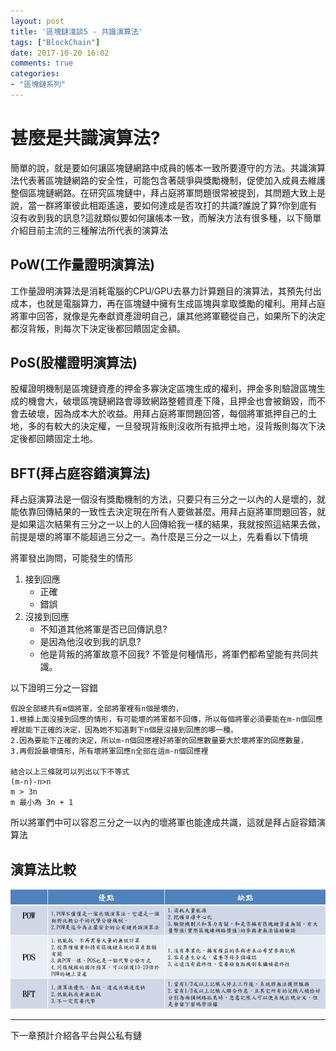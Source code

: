 ```yaml
---
layout: post
title: '區塊鏈淺談5 - 共識演算法'
tags: ["BlockChain"]
date: 2017-10-20 16:02
comments: true
categories: 
- "區塊鏈系列"
---
```

# 甚麼是共識演算法?
簡單的說，就是要如何讓區塊鏈網路中成員的帳本一致所要遵守的方法。共識演算法代表著區塊鏈網路的安全性，可能包含著競爭與獎勵機制，促使加入成員去維護整個區塊鏈網路。在研究區塊鏈中，拜占庭將軍問題很常被提到，其問題大致上是說，當一群將軍彼此相距遙遠，要如何達成是否攻打的共識?誰說了算?你到底有沒有收到我的訊息?這就類似要如何讓帳本一致，而解決方法有很多種，以下簡單介紹目前主流的三種解法所代表的演算法

## PoW(工作量證明演算法)
工作量證明演算法是消耗電腦的CPU/GPU去暴力計算題目的演算法，其預先付出成本，也就是電腦算力，再在區塊鏈中擁有生成區塊與拿取獎勵的權利。用拜占庭將軍中回答，就像是先奉獻資產證明自己，讓其他將軍聽從自己，如果所下的決定都沒背叛，則每次下決定後都回饋固定金額。
<!--more-->
## PoS(股權證明演算法)
股權證明機制是區塊鏈資產的押金多寡決定區塊生成的權利，押金多則驗證區塊生成的機會大，破壞區塊鏈網路會導致網路整體資產下降，且押金也會被銷毀，而不會去破壞，因為成本大於收益。用拜占庭將軍問題回答，每個將軍抵押自己的土地，多的有較大的決定權，一旦發現背叛則沒收所有抵押土地，沒背叛則每次下決定後都回饋固定土地。

## BFT(拜占庭容錯演算法)
拜占庭演算法是一個沒有獎勵機制的方法，只要只有三分之一以內的人是壞的，就能依靠回傳結果的一致性去決定現在所有人要做甚麼。用拜占庭將軍問題回答，就是如果這次結果有三分之一以上的人回傳給我一樣的結果，我就按照這結果去做，前提是壞的將軍不能超過三分之一。為什麼是三分之一以上，先看看以下情境

將軍發出詢問，可能發生的情形
1. 接到回應
    * 正確
    * 錯誤
2. 沒接到回應
    * 不知道其他將軍是否已回傳訊息?
    * 是因為他沒收到我的訊息?
    * 他是背叛的將軍故意不回我?
不管是何種情形，將軍們都希望能有共同共識。

以下證明三分之一容錯
```
假設全部總共有m個將軍，全部將軍裡有n個是壞的，
1.根據上面沒接到回應的情形，有可能壞的將軍都不回傳，所以每個將軍必須要能在m-n個回應裡就能下正確的決定，因為她不知道剩下n個是沒接到回應的哪一種。
2.因為要能下正確的決定，所以m-n個回應裡好將軍的回應數量要大於壞將軍的回應數量，
3.再假設最壞情形，所有壞將軍回應n全部在這m-n個回應裡

結合以上三條就可以列出以下不等式
(m-n)-n>n 
m > 3n 
m 最小為 3n + 1
```
所以將軍們中可以容忍三分之一以內的壞將軍也能達成共識，這就是拜占庭容錯演算法

## 演算法比較
![](/wp-content/uploads/2017/10/2017-10-20-05.JPG) 

---
下一章預計介紹各平台與公私有鏈
